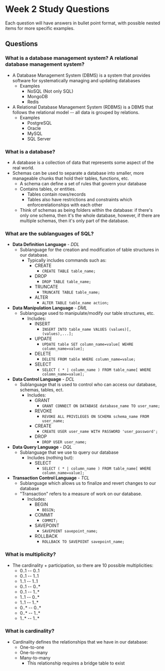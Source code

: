 # Week 2 Study Questions
Each question will have answers in bullet point format, with possible nested items for more specific examples.

## Questions

### What is a database management system? A relational database management system?
- A Database Management System (DBMS) is a system that provides software for systematically managing and updating databases
  - Examples
    - NoSQL (Not only SQL)
    - MongoDB
    - Redis
- A Relational Database Management System (RDBMS) is a DBMS that follows the relational model -- all data is grouped by relations.
  - Examples
     - PostgreSQL
     - Oracle
     - MySQL
     - SQL Server

### What is a database?
- A database is a collection of data that represents some aspect of the real world.
- Schemas can be used to separate a database into smaller, more manageable chunks that hold their tables, functions, etc.
  - A schema can define a set of rules that govern your database
  - Contains tables, or entities.
    - Tables contain rows/records
    - Tables also have restrictions and constraints which enforcerelationships with each other
  - Think of schemas as being folders within the database: if there's only one schema, then it's the whole database, however, if there are multiple schemas, then it's only part of the database.

### What are the sublanguages of SQL?
- **Data Definition Language** - *DDL*
  - Sublanguage for the creation and modification of table structures in our database.
    - Typically includes commands such as:
      - CREATE
        - `CREATE TABLE table_name;`
      - DROP
        - `DROP TABLE table_name;`
      - TRUNCATE
        - `TRUNCATE TABLE table_name;`
      - ALTER
        - `ALTER TABLE table_name action;`
- **Data Manipulation Language** - *DML*
  - Sublanguage used to manipulate/modify our table structures, etc.
    - Includes:
      - INSERT
        - `INSERT INTO table_name VALUES (values)[,(values),...];`
      - UPDATE
        - `UPDATE table SET column_name=value[ WEHRE column_name=value];`
      - DELETE
        - `DELETE FROM table WHERE column_name=value;`
      - SELECT
        - `SELECT ( * | column_name ) FROM table_name[ WHERE colomn_name=value];`
- **Data Control Language** - *DCL*
  - Sublanguage that is used to control who can access our database, schemas, tables, ect.
    - Includes:
      - GRANT
        - `GRANT CONNECT ON DATABASE database_name TO user_name;`
      - REVOKE
        - `REVOKE ALL PRIVILEGES ON SCHEMA schema_name FROM user_name;`
      - CREATE
        - `CREATE USER user_name WITH PASSWORD 'user_password';`
      - DROP
        - `DROP USER user_name;`
- **Data Query Language** - *DQL*
  - Sublanguage that we use to query our database
    - Includes (nothing but):
      - SELECT
        - `SELECT ( * | column_name ) FROM table_name[ WHERE column_name=value];`
- **Transaction Control Language** - *TCL*
  - Sublanguage which allows us to finalize and revert changes to our database
  - "Transaction" refers to a measure of work on our database.
    - Includes:
      - BEGIN
        - `BEGIN;`
      - COMMIT
        - `COMMIT;`
      - SAVEPOINT
        - `SAVEPOINT savepoint_name;`
      - ROLLBACK
        - `ROLLBACK TO SAVEPOINT savepoint_name;`

### What is multiplicity?
- The cardinality + participation, so there are 10 possible multiplicities:
  - 0..1 -- 0..1
  - 0..1 -- 1..1
  - 1..1 -- 1..1
  - 0..1 -- 0..*
  - 0..1 -- 1..*
  - 1..1 -- 0..*
  - 1..1 -- 1..*
  - 0..* -- 0..*
  - 0..* -- 1..*
  - 1..* -- 1..*

### What is cardinality?
- Cardinality defines the relationships that we have in our database:
  - One-to-one
  - One-to-many
  - Many-to-many
    - This relationship requires a bridge table to exist
